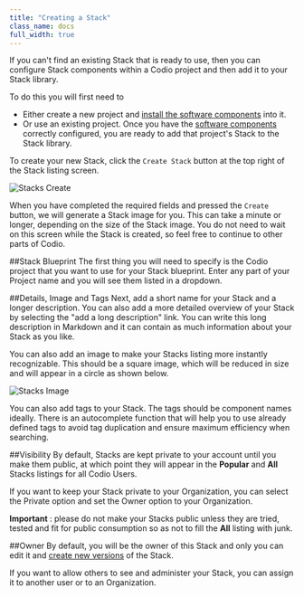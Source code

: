 ```yaml
---
title: "Creating a Stack"
class_name: docs
full_width: true
---
```


If you can't find an existing Stack that is ready to use, then you can configure Stack components within a Codio project and then add it to your Stack library.

To do this you will first need to

- Either create a new project and [install the software components](/docs/boxes/installsw) into it.
- Or use an existing project. Once you have the [software components](/docs/boxes/installsw) correctly configured, you are ready to add that project's Stack to the Stack library.

To create your new Stack, click the `Create Stack` button at the top right of the Stack listing screen.

![Stacks Create](/img/docs/stacks_create.png)

When you have completed the required fields and pressed the `Create` button, we will generate a Stack image for you. This can take a minute or longer, depending on the size of the Stack image. You  do not need to wait on this screen while the Stack is created, so feel free to continue to other parts of Codio.

##Stack Blueprint
The first thing you will need to specify is the Codio project that you want to use for your Stack blueprint. Enter any part of your Project name and you will see them listed in a dropdown.

##Details, Image and Tags
Next, add a short name for your Stack and a longer description. You can also add a more detailed overview of your Stack by selecting the "add a long description" link. You can write this long description in Markdown and it can contain as much information about your Stack as you like.

You can also add an image to make your Stacks listing more instantly recognizable. This should be a square image, which will be reduced in size and will appear in a circle as shown below.

![Stacks Image](/img/docs/stacks_image.png)

You can also add tags to your Stack. The tags should be component names ideally. There is an autocomplete function that will help you to use already defined tags to avoid tag duplication and ensure maximum efficiency when searching.

##Visibility
By default, Stacks are kept private to your account until you make them public, at which point they will appear in the **Popular** and **All** Stacks listings for all Codio Users. 

If you want to keep your Stack private to your Organization, you can select the Private option and set the Owner option to your Organization.

**Important** : please do not make your Stacks public unless they are tried, tested and fit for public consumption so as not to fill the **All** listing with junk.


##Owner
By default, you will be the owner of this Stack and only you can edit it and [create new versions](/docs/dashboard/stacks/update) of the Stack. 

If you want to allow others to see and administer your Stack, you can assign it to another user or to an Organization.

